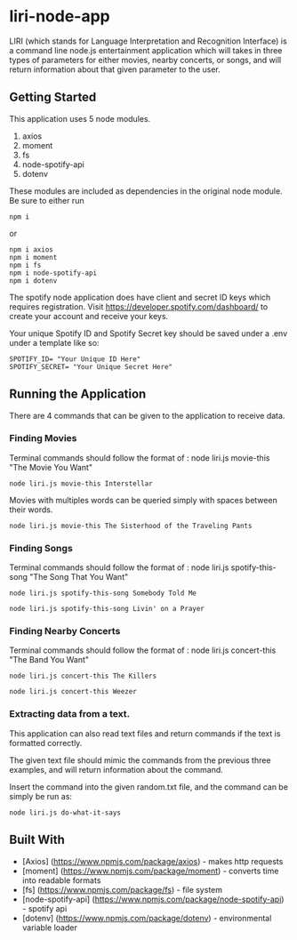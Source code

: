 # liri-node-app

LIRI (which stands for Language Interpretation and Recognition Interface) is a command line node.js  entertainment application which will takes in three types of parameters for either movies, nearby concerts, or songs, and will return information about that given parameter to the user.


## Getting Started

This application uses 5 node modules.

1. axios
2. moment
3. fs
4. node-spotify-api
5. dotenv

These modules are included as dependencies in the original node module. Be sure to either run

```
npm i
```

or
```
npm i axios
npm i moment
npm i fs
npm i node-spotify-api
npm i dotenv

```
The spotify node application does have client and secret ID keys which requires registration. Visit https://developer.spotify.com/dashboard/ to create your account and receive your keys.

Your unique Spotify ID and Spotify Secret key should be saved under a .env under a template like so:

```
SPOTIFY_ID= "Your Unique ID Here"
SPOTIFY_SECRET= "Your Unique Secret Here"
```

## Running the Application

There are 4 commands that can be given to the application to receive data.

### Finding Movies

Terminal commands should follow the format of : node liri.js movie-this "The Movie You Want"

```
node liri.js movie-this Interstellar

```

Movies with multiples words can be queried simply with spaces between their words.

```
node liri.js movie-this The Sisterhood of the Traveling Pants

```

### Finding Songs

Terminal commands should follow the format of : node liri.js spotify-this-song "The Song That You Want"

```
node liri.js spotify-this-song Somebody Told Me

```

```
node liri.js spotify-this-song Livin' on a Prayer

```

### Finding Nearby Concerts

Terminal commands should follow the format of : node liri.js concert-this "The Band You Want"

```
node liri.js concert-this The Killers

```

```
node liri.js concert-this Weezer

```

### Extracting data from a text.

This application can also read text files and return commands if the text is formatted correctly.

The given text file should mimic the commands from the previous three examples, and will return information about the command. 

Insert the command into the given random.txt file, and the command can be simply be run as:

```
node liri.js do-what-it-says

```

## Built With

* [Axios] (https://www.npmjs.com/package/axios) - makes http requests
* [moment] (https://www.npmjs.com/package/moment) - converts time into readable formats
* [fs] (https://www.npmjs.com/package/fs) - file system
* [node-spotify-api] (https://www.npmjs.com/package/node-spotify-api) - spotify api
* [dotenv] (https://www.npmjs.com/package/dotenv) - environmental variable loader





